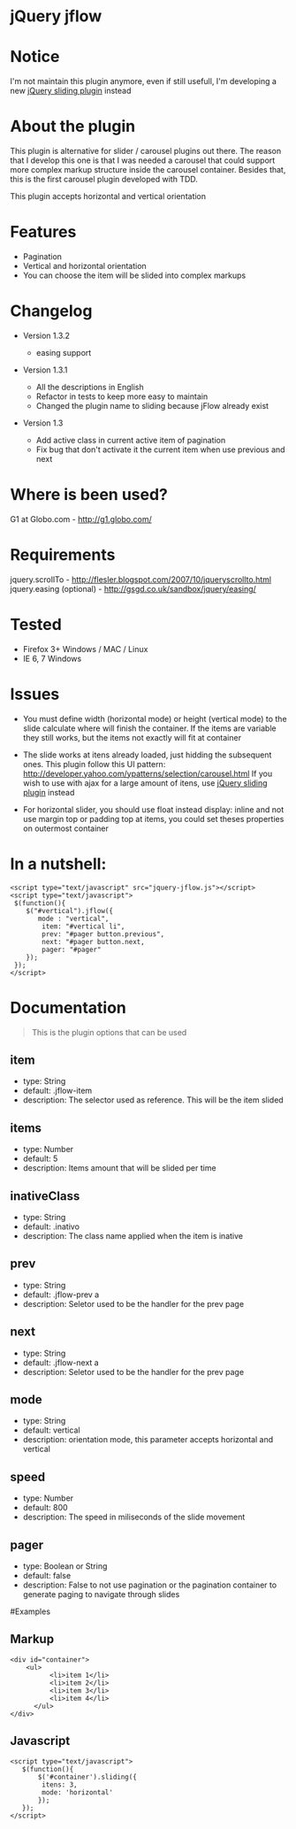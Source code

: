 # jQuery jflow

# Notice 

I'm not maintain this plugin anymore, even if still usefull, I'm developing a new [jQuery sliding plugin](https://github.com/alexanmtz/sliding) instead

# About the plugin 

This plugin is alternative for slider / carousel plugins out there. The reason that I develop this one is that I was needed a carousel
that could support more complex markup structure inside the carousel container. Besides that, this is the first carousel plugin developed with TDD.

This plugin accepts horizontal and vertical orientation

# Features

* Pagination
* Vertical and horizontal orientation
* You can choose the item will be slided into complex markups

# Changelog
* Version 1.3.2
  * easing support
* Version 1.3.1
  * All the descriptions in English
  * Refactor in tests to keep more easy to maintain
  * Changed the plugin name to sliding because jFlow already exist

* Version 1.3
	* Add active class in current active item of pagination
	* Fix bug that don't activate it the current item when use previous and next

# Where is been used?

G1 at Globo.com - http://g1.globo.com/

# Requirements

jquery.scrollTo - http://flesler.blogspot.com/2007/10/jqueryscrollto.html
jquery.easing (optional) - http://gsgd.co.uk/sandbox/jquery/easing/

# Tested

* Firefox 3+ Windows / MAC / Linux
* IE 6, 7 Windows

# Issues

* You must define width (horizontal mode) or height (vertical mode) to the slide calculate where will finish the container. If the items are variable they still works,
but the items not exactly will fit at container

* The slide works at itens already loaded, just hidding the subsequent ones. This plugin follow this UI pattern: http://developer.yahoo.com/ypatterns/selection/carousel.html
If you wish to use with ajax for a large amount of itens, use [jQuery sliding plugin](https://github.com/alexanmtz/sliding) instead

* For horizontal slider, you should use float instead display: inline and not use margin top or padding top at items, you could set theses properties on outermost container


# In a nutshell:
    <script type="text/javascript" src="jquery-jflow.js"></script>
    <script type="text/javascript">
     $(function(){
        $("#vertical").jflow({
           mode : "vertical",
            item: "#vertical li",
            prev: "#pager button.previous",
            next: "#pager button.next,
            pager: "#pager"
        });
     });
    </script>

# Documentation
	
> This is the plugin options that can be used

## item
* type: String
* default: .jflow-item
* description: The selector used as reference. This will be the item slided

## items
* type: Number
* default: 5
* description: Items amount that will be slided per time

## inativeClass
* type: String
* default: .inativo
* description: The class name applied when the item is inative 

## prev
* type: String
* default: .jflow-prev a
* description: Seletor used to be the handler for the prev page

## next
* type: String
* default: .jflow-next a
* description: Seletor used to be the handler for the prev page  

## mode
* type: String
* default: vertical
* description: orientation mode, this parameter accepts horizontal and vertical

## speed
* type: Number
* default: 800
* description: The speed in miliseconds of the slide movement

## pager
* type: Boolean or String
* default: false
* description: False to not use pagination or the pagination container to generate paging to navigate through slides		

#Examples

## Markup  
  
    <div id="container">
   	    <ul>
   		      <li>item 1</li>
   		      <li>item 2</li>
   		      <li>item 3</li>
   		      <li>item 4</li>
   	      </ul>
    </div>
   
## Javascript
    <script type="text/javascript">
	   $(function(){
		   $('#container').sliding({
		   	itens: 3,
		   	mode: 'horizontal'
		   });
	   });
    </script>